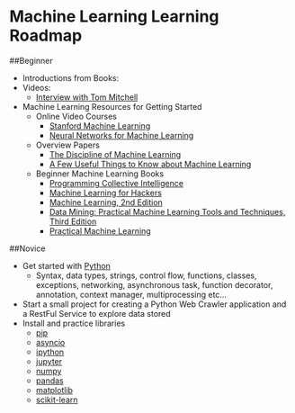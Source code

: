# Machine Learning Learning Roadmap
##Beginner

- Introductions from Books: 
- Videos: 
  - [Interview with Tom Mitchell](http://videolectures.net/mlas06_mitchell_itm/)
- Machine Learning Resources for Getting Started
  - Online Video Courses
    - [Stanford Machine Learning](https://www.coursera.org/learn/machine-learning)
    - [Neural Networks for Machine Learning](https://www.coursera.org/learn/neural-networks)
  - Overview Papers
    - [The Discipline of Machine Learning](http://www.cs.cmu.edu/~tom/pubs/MachineLearning.pdf)
    - [A Few Useful Things to Know about Machine Learning](http://homes.cs.washington.edu/~pedrod/papers/cacm12.pdf)
  - Beginner Machine Learning Books
    - [Programming Collective Intelligence](https://www.safaribooksonline.com/library/view/programming-collective-intelligence/9780596529321/)
    - [Machine Learning for Hackers](https://www.safaribooksonline.com/library/view/machine-learning-for/9781449330514/)
    - [Machine Learning, 2nd Edition](https://www.safaribooksonline.com/library/view/machine-learning-2nd/9781466583283/)
    - [Data Mining: Practical Machine Learning Tools and Techniques, Third Edition](https://www.safaribooksonline.com/library/view/data-mining-practical/9780123748560/)
    - [Practical Machine Learning](https://www.safaribooksonline.com/library/view/practical-machine-learning/9781784399689/)

##Novice
  - Get started with [Python](https://www.python.org/)
    - Syntax, data types, strings, control flow, functions, classes, exceptions, networking, asynchronous task, function decorator, annotation, context manager, multiprocessing etc…
  - Start a small project for creating a Python Web Crawler application and a RestFul Service to explore data stored
  - Install and practice libraries
    - [pip](https://pypi.python.org/pypi/pip)
    - [asyncio](https://docs.python.org/3/library/asyncio.html)
    - [ipython](http://ipython.org/)
    - [jupyter](http://jupyter.org/)
    - [numpy](http://www.numpy.org/)
    - [pandas](http://pandas.pydata.org/)
    - [matplotlib](http://matplotlib.org/)
    - [scikit-learn](scikit-learn.org)
